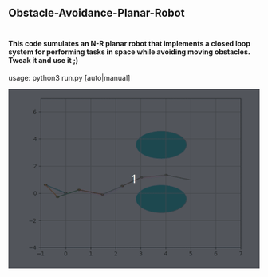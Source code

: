 ## Obstacle-Avoidance-Planar-Robot <h1>
#### This code sumulates an N-R planar robot that implements a closed loop system for performing tasks in space while avoiding moving obstacles. Tweak it and use it ;)

usage:
python3 run.py [auto|manual]

![]( https://github.com/Markos-NTUA/Obstacle-Avoidance-Planar-Robot/blob/master/gifs/demo.gif )
